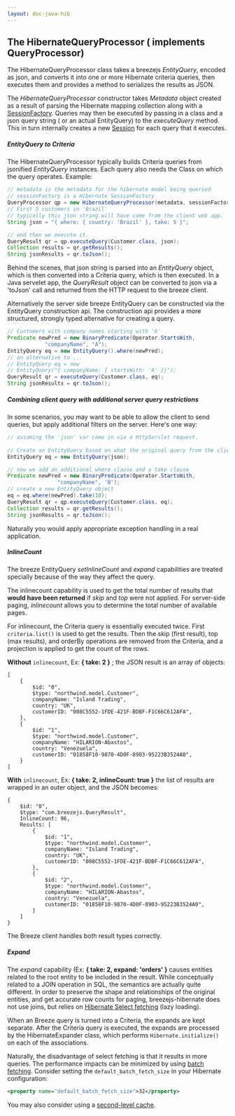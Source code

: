 ```yaml
---
layout: doc-java-hib
---
```

 
## The HibernateQueryProcessor ( implements QueryProcessor)

The HibernateQueryProcessor class takes a breezejs *EntityQuery*, encoded as json, and converts it into one or more Hibernate criteria queries,  then executes them and provides a method to serializes the results as JSON. 

The *HibernateQueryProcessor* constructor takes *Metadata* object created as a result of parsing the Hibernate mapping collection along with a [SessionFactory](http://docs.jboss.org/hibernate/core/3.6/javadocs/org/hibernate/SessionFactory.html). Queries may then be executed by passing in a class and a json query string ( or an actual EntityQuery) to the *executeQuery* method.  This in turn internally creates a new [Session](http://docs.jboss.org/hibernate/core/3.6/javadocs/org/hibernate/Session.html) for each query that it executes.

##### EntityQuery to Criteria

The HibernateQueryProcessor typically builds Criteria queries from jsonified *EntityQuery* instances.  Each query also needs the Class on which the query operates.  Example:

```Java
// metadata is the metadata for the hibernate model being queried
// sessionFactory is a Hibernate SessionFactory
QueryProcessor qp = new HibernateQueryProcessor(metadata, sessionFactory);
// First 5 customers in 'Brazil'
// typically this json string will have come from the client web app. 
String json = "{ where: { country: 'Brazil' }, take: 5 }";

// and then we execute it.
QueryResult qr = qp.executeQuery(Customer.class, json);
Collection results = qr.getResults();
String jsonResults = qr.toJson();
```
	
Behind the scenes, that json string is parsed into an *EntityQuery* object, which is then converted into a Criteria query, which is then executed.  In a Java servelet app, the *QueryResult* object can be converted to json via a 'toJson' call and returned from the HTTP request to the breeze client.

Alternatively the server side breeze EntityQuery can be constructed via the EntityQuery construction api. The construction api provides a more structured, strongly typed alternative for creating a query.

```Java
// Customers with company names starting with 'A'
Predicate newPred = new BinaryPredicate(Operator.StartsWith,
            "companyName", "A");
EntityQuery eq = new EntityQuery().where(newPred);
// an alternative to ...
// EntityQuery eq = new
// EntityQuery("{ companyName: { startsWith: 'A' }}");
QueryResult qr = executeQuery(Customer.class, eq);
String jsonResults = qr.toJson();        
```

##### Combining client query with additional server query restrictions

In some scenarios, you may want to be able to allow the client to send  queries, but apply additional filters on the server.  Here's one way:

```Java
// assuming the 'json' var came in via a HttpServlet request.
 
// Create an EntityQuery based on what the original query from the client
EntityQuery eq = new EntityQuery(json);

// now we add an additional where clause and a take clause    
Predicate newPred = new BinaryPredicate(Operator.StartsWith,
                "companyName", 'B');
// create a new EntityQuery object
eq = eq.where(newPred).take(10);
QueryResult qr = qp.executeQuery(Customer.class, eq);
Collection results = qr.getResults();
String jsonResults = qr.toJson();
```
     
Naturally you would apply appropriate exception handling in a real application.

##### InlineCount

The breeze EntityQuery *setInlineCount* and *expand* capabilities are treated specially because of the way they affect the query.

The inlinecount capability is used to get the total number of results that **would have been returned** if *skip* and *top* were not applied.  For server-side paging, *inlinecount* allows you to determine the total number of available pages.

For inlinecount, the Criteria query is essentially executed twice.  First `criteria.list()` is used to get the results.  Then the skip (first result), top (max results), and orderBy operations are removed from the Criteria, and a projection is applied to get the count of the rows.

**Without** `inlinecount`, Ex: **{ take: 2 }** ; the JSON result is an array of objects:

	[
		{
			$id: "0",
			$type: "northwind.model.Customer",
			companyName: "Island Trading",
			country: "UK",
			customerID: "008C5552-1FDE-421F-BDBF-F1C66C612AFA",
		},
		{
			$id: "1",
			$type: "northwind.model.Customer",
			companyName: "HILARION-Abastos",
			country: "Venezuela",
			customerID: "01858F10-9870-4D0F-8903-95223B3524A0",
		}
	]

**With** `inlinecount`, Ex: **{ take: 2, inlineCount: true }** the list of results are wrapped in an outer  object, and the JSON becomes:

	{
		$id: "0",
		$type: "com.breezejs.QueryResult",
		InlineCount: 96,
		Results: [
			{
				$id: "1",
				$type: "northwind.model.Customer",
				companyName: "Island Trading",
				country: "UK",
				customerID: "008C5552-1FDE-421F-BDBF-F1C66C612AFA",
			},
			{
				$id: "2",
				$type: "northwind.model.Customer",
				companyName: "HILARION-Abastos",
				country: "Venezuela",
				customerID: "01858F10-9870-4D0F-8903-95223B3524A0",
			}
		]
	}

The Breeze client handles both result types correctly.

##### Expand

The *expand* capability (Ex: **{ take: 2, expand: 'orders' }** causes entities related to the root entity to be included in the result.  While conceptually related to a JOIN operation in SQL, the semantics are actually quite different.  In order to preserve the shape and relationships of the original entities, and get accurate row counts for paging, breezejs-hibernate does not use joins, but relies on [Hibernate Select fetching](http://docs.jboss.org/hibernate/orm/3.6/reference/en-US/html/performance.html#performance-fetching) (lazy loading).

When an Breeze query is turned into a Criteria, the expands are kept separate. 
After the Criteria query is executed, the expands are processed by the HibernateExpander class, which performs `Hibernate.initialize()` on each of the associations.

Naturally, the disadvantage of select fetching is that it results in more queries. 
The performance impacts can be minimized by using [batch fetching](http://docs.jboss.org/hibernate/orm/3.6/reference/en-US/html/performance.html#performance-fetching-batch).  Consider setting the `default_batch_fetch_size` in your Hibernate configuration:

```XML
<property name="default_batch_fetch_size">32</property>
```

You may also consider using a [second-level cache](http://docs.jboss.org/hibernate/orm/3.6/reference/en-US/html/performance.html#performance-cache).

